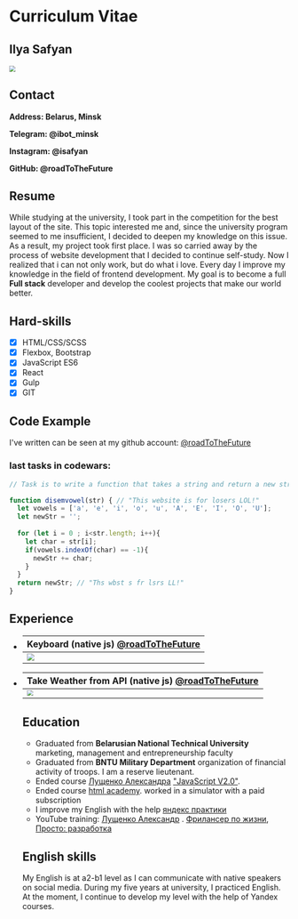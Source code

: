 # Curriculum Vitae

## Ilya Safyan	

<img src="https://sun2.velcom-by-minsk.userapi.com/1IiIMqtsTZkq60zIY72j6gLUWk5suKLW_c8SJg/_wZjoVXD64Y.jpg" style="zoom: 67%;" />  

## Contact

**Address: Belarus, Minsk**



**Telegram: @ibot_minsk**

**Instagram: @isafyan**

**GitHub: @roadToTheFuture**

## Resume

While studying at the university, I took part in the competition for the best layout of the site. This topic interested me and, since the university program seemed to me insufficient, I decided to deepen my knowledge on this issue. As a result, my project took first place. I was so carried away by the process of website development that I decided to continue self-study. Now I realized that i can not only work, but do what i love. Every day I improve my knowledge in the field of frontend development. My goal is to become a full **Full stack** developer and develop the coolest projects that make our world better.

## Hard-skills

- [x] HTML/CSS/SCSS      
- [x] Flexbox, Bootstrap
- [x] JavaScript ES6
- [x] React 
- [x] Gulp
- [x] GIT 

## Code Example

I've written can be seen at my github account: [@roadToTheFuture](https://github.com/roadToTheFuture/Basic-Js-Exercices)

### last tasks in codewars: 

```javascript
// Task is to write a function that takes a string and return a new string with all vowels removed.

function disemvowel(str) { // "This website is for losers LOL!"
  let vowels = ['a', 'e', 'i', 'o', 'u', 'A', 'E', 'I', 'O', 'U'];
  let newStr = '';
  
  for (let i = 0 ; i<str.length; i++){
    let char = str[i];
    if(vowels.indexOf(char) == -1){
      newStr += char;
    }
  }
  return newStr; // "Ths wbst s fr lsrs LL!"
}
```

## Experience

- | Keyboard (native js)  [@roadToTheFuture](https://github.com/roadToTheFuture/Projects/tree/master/KeyBoard) |
  | ------------------------------------------------------------ |
  | <img src="C:\Users\User\Pictures\Screenshot_2.jpg" style="zoom:80%;" /> |

- | Take Weather from API (native js) [@roadToTheFuture](https://github.com/roadToTheFuture/Projects/tree/master/ApiWeather) |
  | :----------------------------------------------------------- |
  | <img src="C:\Users\User\Pictures\Screenshot_1.jpg" style="zoom: 67%;" /> |

  ## Education 

  - Graduated from **Belarusian National Technical University** marketing, management and entrepreneurship faculty
  - Graduated from **BNTU Military Department** organization of financial activity of troops. I am a reserve lieutenant. 
  - Ended course [Лущенко Александра](https://www.youtube.com/channel/UCP-xJwnvKCGyS-nbyOx1Wmg) ["JavaScript V2.0"](https://itgid.info/). 
  - Ended course [html academy](https://htmlacademy.ru/courses/css-tricks). worked in a simulator with a paid subscription
  - I improve my English with the help [яндекс практики](https://praktikum.yandex.ru/flow/student)
  - YouTube training: [Лущенко Александр](https://www.youtube.com/channel/UCP-xJwnvKCGyS-nbyOx1Wmg) . [Фрилансер по жизни](https://www.youtube.com/channel/UCedskVwIKiZJsO8XdJdLKnA), [Просто: разработка](https://www.youtube.com/channel/UCn-P_F0tfY21cfnkyv2lsRQ)

  ## English skills 

  My English is at a2-b1 level as I can communicate with native speakers on social media. During my five years at university, I practiced English. At the moment, I continue to develop my level with the help of Yandex courses.



